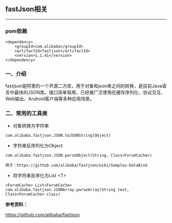 ## fastJson相关

---
### pom依赖

```
<dependency>
    <groupId>com.alibaba</groupId>
    <artifactId>fastjson</artifactId>
    <version>1.1.41</version>
</dependency>

```

### 一、介绍

fastjson是阿里的一个开源二方库，用于对象和json串之间的转换，是目前Java语言中最快的JSON库。接口简单易用，已经被广泛使用在缓存序列化、协议交互、Web输出、Android客户端等多种应用场景。


### 二、常用的工具类

*	对象转换为字符串

```
com.alibaba.fastjson.JSON.toJSONString(Object)
```

*	字符串反序列化为Object

```
com.alibaba.fastjson.JSON.parseObject(String, Class<ForumCache>)

例子：https://github.com/alibaba/fastjson/wiki/Samples-DataBind
```
	
*	将字符串反序化为List \<T>

```
<ForumCache> List<ForumCache> com.alibaba.fastjson.JSONArray.parseArray(String text, Class<ForumCache> clazz)
```

**参考资料：**

https://github.com/alibaba/fastjson